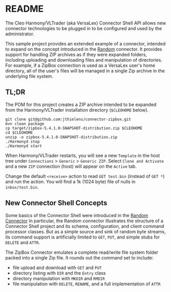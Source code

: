 # README #

The Cleo Harmony/VLTrader (aka VersaLex) Connector Shell API allows new connector
technologies to be plugged in to be configured and used by the administrator.

This sample project provides an extended example of a connector, intended to expand
on the concept introduced in the
[Random](https://github.com/jthielens/connector-random/) connector.
It provides support for handling ZIP archives as if they were expanded folders,
including uploading and downloading files and manipulation of directories.
For example, if a ZipBox connection is used as a VersaLex user's home directory,
all of the user's files will be managed in a single Zip archive in the underlying
file system.

## TL;DR ##

The POM for this project creates a ZIP archive intended to be expanded from
the Harmony/VLTrader installation directory (`$CLEOHOME` below).

```
git clone git@github.com:jthielens/connector-zipbox.git
mvn clean package
cp target/zipbox-5.4.1.0-SNAPSHOT-distribution.zip $CLEOHOME
cd $CLEOHOME
unzip -o zipbox-5.4.1.0-SNAPSHOT-distribution.zip
./Harmonyd stop
./Harmonyd start
```

When Harmony/VLTrader restarts, you will see a new `Template` in the host tree
under `Connections` > `Generic` > `Generic ZIP`.  Select `Clone and Activate`
and a new `ZIP` connection (host) will appear on the `Active` tab.

Change the default `<receive>` action to read `GET test.bin` (instead of `GET *`)
and run the action.  You will find a 1k (1024 byte) file of nulls in `inbox/test.bin`.

## New Connector Shell Concepts ##


Some basics of the Connector Shell were introduced in the
[Random Connector](https://github.com/jthielens/connector-random/)
In particular, the Random
connector illustrates the structure of a Connector Shell project and its schema,
configuration, and client command processor classes.  But as a simple source and
sink of random byte streams, its command support is artificially limited to
`GET`, `PUT`, and simple stubs for `DELETE` and `ATTR`.

The ZipBox Connector emulates a complete read/write file system folder packed into
a single Zip file.  It rounds out the command set to include:

* file upload and download with `GET` and `PUT`
* directory listing with `DIR` and the `Entry` class
* directory manipulation with `MKDIR` and `RMDIR`
* file manipulation with `DELETE`, `RENAME`, and a full implementation of `ATTR`

